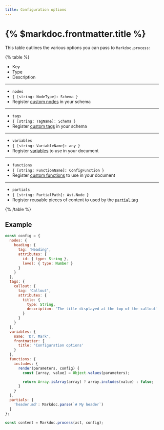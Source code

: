 ```yaml
---
title: Configuration options
---
```


# {% $markdoc.frontmatter.title %}

This table outlines the various options you can pass to `Markdoc.process`:

{% table %}

- Key
- Type
- Description

---

- `nodes`
- `{ [string: NodeType]: Schema }`
- Register [custom nodes](/docs/nodes) in your schema

---

- `tags`
- `{ [string: TagName]: Schema }`
- Register [custom tags](/docs/tags) in your schema

---

- `variables`
- `{ [string: VariableName]: any }`
- Register [variables](/docs/variables) to use in your document

---

- `functions`
- `{ [string: FunctionName]: ConfigFunction }`
- Register [custom functions](/docs/functions) to use in your document

---

- `partials`
- `{ [string: PartialPath]: Ast.Node }`
- Register reusable pieces of content to used by the [`partial` tag](/docs/partials)

{% /table %}

## Example

```js
const config = {
  nodes: {
    heading: {
      tag: 'Heading',
      attributes: {
        id: { type: String },
        level: { type: Number }
      }
    }
  },
  tags: {
    callout: {
      tag: 'Callout',
      attributes: {
        title: {
          type: String,
          description: 'The title displayed at the top of the callout'
        }
      }
    }
  },
  variables: {
    name: 'Dr. Mark',
    frontmatter: {
      title: 'Configuration options'
    }
  },
  functions: {
    includes: {
      render(parameters, config) {
        const [array, value] = Object.values(parameters);

        return Array.isArray(array) ? array.includes(value) : false;
      }
    }
  },
  partials: {
    'header.md': Markdoc.parse(`# My header`)
  }
};

const content = Markdoc.process(ast, config);
```
